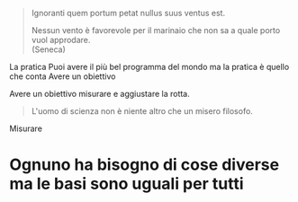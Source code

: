 >  Ignoranti quem portum petat nullus suus ventus est.
>  
>  Nessun vento è favorevole per il marinaio che non sa a quale porto vuol approdare.  
>  (Seneca)

La pratica Puoi avere il più bel programma del mondo ma la pratica è quello che conta
Avere un obiettivo 

Avere un obiettivo misurare e aggiustare la rotta.

> L'uomo di scienza non è niente altro che un misero filosofo.

Misurare

# Ognuno ha bisogno di cose diverse ma le basi sono uguali per tutti
<!--stackedit_data:
eyJoaXN0b3J5IjpbMTY4MjI3MDc4MV19
-->